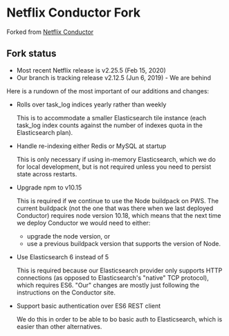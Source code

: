 # Netflix Conductor Fork

Forked from [Netflix Conductor](https://github.com/Netflix/conductor)

## Fork status

- Most recent Netflix release is v2.25.5 (Feb 15, 2020)
- Our branch is tracking release v2.12.5 (Jun 6, 2019) - We are behind

Here is a rundown of the most important of our additions and changes:
- Rolls over task_log indices yearly rather than weekly 

  This is to accommodate a smaller Elasticsearch tile instance
  (each task_log index counts against the number of indexes
  quota in the Elasticsearch plan).
  
- Handle re-indexing either Redis or MySQL at startup

  This is only necessary if using in-memory Elasticsearch, which we do
  for local development, but is not required unless you need to persist
  state across restarts.
  
- Upgrade npm to v10.15

  This is required if we continue to use the Node buildpack on PWS.
  The current buildpack (not the one that was there when we last deployed
  Conductor) requires node version 10.18, which means that
  the next time we deploy Conductor we would need to either:
  - upgrade the node version, or
  - use a previous buildpack version that supports the version of Node.
  
- Use Elasticsearch 6 instead of 5

  This is required because our Elasticsearch provider only supports HTTP
  connections (as opposed to Elasticsearch's "native" TCP protocol),
  which requires ES6.
  "Our" changes are mostly just following the instructions
  on the Conductor site.
  
- Support basic authentication over ES6 REST client

  We do this in order to be able to bo basic auth to Elasticsearch,
  which is easier than other alternatives.
